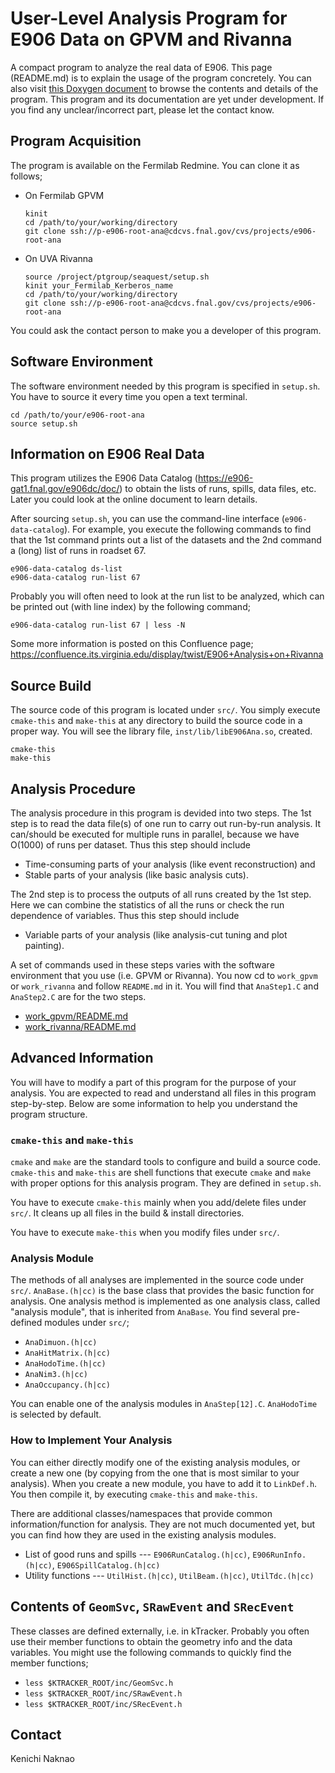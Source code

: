 # User-Level Analysis Program for E906 Data on GPVM and Rivanna

A compact program to analyze the real data of E906.
This page (README.md) is to explain the usage of the program concretely.
You can also visit [this Doxygen document](https://e906-gat1.fnal.gov/e906-root-ana/doc/) to browse the contents and details of the program.
This program and its documentation are yet under development.
If you find any unclear/incorrect part, please let the contact know.


## Program Acquisition

The program is available on the Fermilab Redmine.
You can clone it as follows;

- On Fermilab GPVM

    ```
    kinit
    cd /path/to/your/working/directory
    git clone ssh://p-e906-root-ana@cdcvs.fnal.gov/cvs/projects/e906-root-ana
    ```

- On UVA Rivanna

    ```
    source /project/ptgroup/seaquest/setup.sh
    kinit your_Fermilab_Kerberos_name
    cd /path/to/your/working/directory
    git clone ssh://p-e906-root-ana@cdcvs.fnal.gov/cvs/projects/e906-root-ana
    ```

You could ask the contact person to make you a developer of this program.


## Software Environment

The software environment needed by this program is specified in `setup.sh`.
You have to source it every time you open a text terminal.

```
cd /path/to/your/e906-root-ana
source setup.sh
```


## Information on E906 Real Data

This program utilizes the E906 Data Catalog (https://e906-gat1.fnal.gov/e906dc/doc/) to obtain the lists of runs, spills, data files, etc.
Later you could look at the online document to learn details.

After sourcing `setup.sh`, you can use the command-line interface (`e906-data-catalog`).
For example, you execute the following commands to find that the 1st command prints out a list of the datasets and the 2nd command a (long) list of runs in roadset 67.

```
e906-data-catalog ds-list
e906-data-catalog run-list 67
```

Probably you will often need to look at the run list to be analyzed, which can be printed out (with line index) by the following command;

```
e906-data-catalog run-list 67 | less -N
```

Some more information is posted on this Confluence page;
https://confluence.its.virginia.edu/display/twist/E906+Analysis+on+Rivanna


## Source Build

The source code of this program is located under `src/`.
You simply execute `cmake-this` and `make-this` at any directory to build the source code in a proper way.
You will see the library file, `inst/lib/libE906Ana.so`, created.

```
cmake-this
make-this
```


## Analysis Procedure

The analysis procedure in this program is devided into two steps.
The 1st step is to read the data file(s) of one run to carry out run-by-run analysis.
It can/should be executed for multiple runs in parallel, because we have O(1000) of runs per dataset.
Thus this step should include

- Time-consuming parts of your analysis (like event reconstruction) and
- Stable parts of your analysis (like basic analysis cuts).

The 2nd step is to process the outputs of all runs created by the 1st step.
Here we can combine the statistics of all the runs or check the run dependence of variables.
Thus this step should include

- Variable parts of your analysis (like analysis-cut tuning and plot painting).

A set of commands used in these steps varies with the software environment that you use (i.e. GPVM or Rivanna).
You now cd to `work_gpvm` or `work_rivanna` and follow `README.md` in it.
You will find that `AnaStep1.C` and `AnaStep2.C` are for the two steps.

- [work_gpvm/README.md](work_gpvm/README.md)
- [work_rivanna/README.md](work_rivanna/README.md)


## Advanced Information

You will have to modify a part of this program for the purpose of your analysis.
You are expected to read and understand all files in this program step-by-step.
Below are some information to help you understand the program structure.


### `cmake-this` and `make-this`

`cmake` and `make` are the standard tools to configure and build a source code.
`cmake-this` and `make-this` are shell functions that execute `cmake` and `make` with proper options for this analysis program.
They are defined in `setup.sh`.

You have to execute `cmake-this` mainly when you add/delete files under `src/`.
It cleans up all files in the build & install directories.

You have to execute `make-this` when you modify files under `src/`.


### Analysis Module

The methods of all analyses are implemented in the source code under `src/`.
`AnaBase.(h|cc)` is the base class that provides the basic function for analysis.
One analysis method is implemented as one analysis class, called "analysis module", that is inherited from `AnaBase`.
You find several pre-defined modules under `src/`;

* `AnaDimuon.(h|cc)`
* `AnaHitMatrix.(h|cc)`
* `AnaHodoTime.(h|cc)`
* `AnaNim3.(h|cc)`
* `AnaOccupancy.(h|cc)`

You can enable one of the analysis modules in `AnaStep[12].C`.
`AnaHodoTime` is selected by default.


### How to Implement Your Analysis

You can either directly modify one of the existing analysis modules,
or create a new one (by copying from the one that is most similar to your analysis).
When you create a new module, you have to add it to `LinkDef.h`.
You then compile it, by executing `cmake-this` and `make-this`.

There are additional classes/namespaces that provide common information/function for analysis.
They are not much documented yet, but you can find how they are used in the existing analysis modules.

* List of good runs and spills --- `E906RunCatalog.(h|cc)`, `E906RunInfo.(h|cc)`, `E906SpillCatalog.(h|cc)`
* Utility functions --- `UtilHist.(h|cc)`, `UtilBeam.(h|cc)`, `UtilTdc.(h|cc)`


## Contents of `GeomSvc`, `SRawEvent` and `SRecEvent`

These classes are defined externally, i.e. in kTracker.
Probably you often use their member functions to obtain the geometry info and the data variables.
You might use the following commands to quickly find the member functions;

* `less $KTRACKER_ROOT/inc/GeomSvc.h`
* `less $KTRACKER_ROOT/inc/SRawEvent.h`
* `less $KTRACKER_ROOT/inc/SRecEvent.h`


## Contact

Kenichi Naknao
